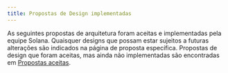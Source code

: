 ```yaml
---
title: Propostas de Design implementadas
---
```


As seguintes propostas de arquitetura foram aceitas e implementadas pela equipe Solana.  Quaisquer designs que possam estar sujeitos a futuras alterações são indicados na página de proposta específica. Propostas de design que foram aceitas, mas ainda não implementadas são encontradas em [Propostas aceitas](../proposals/accepted-design-proposals.md).
